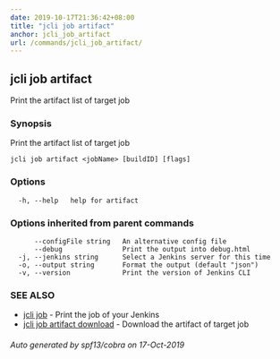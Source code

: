 ```yaml
---
date: 2019-10-17T21:36:42+08:00
title: "jcli job artifact"
anchor: jcli_job_artifact
url: /commands/jcli_job_artifact/
---
```

## jcli job artifact

Print the artifact list of target job

### Synopsis

Print the artifact list of target job

```
jcli job artifact <jobName> [buildID] [flags]
```

### Options

```
  -h, --help   help for artifact
```

### Options inherited from parent commands

```
      --configFile string   An alternative config file
      --debug               Print the output into debug.html
  -j, --jenkins string      Select a Jenkins server for this time
  -o, --output string       Format the output (default "json")
  -v, --version             Print the version of Jenkins CLI
```

### SEE ALSO

* [jcli job](/commands/jcli_job/)	 - Print the job of your Jenkins
* [jcli job artifact download](/commands/jcli_job_artifact_download/)	 - Download the artifact of target job

###### Auto generated by spf13/cobra on 17-Oct-2019
